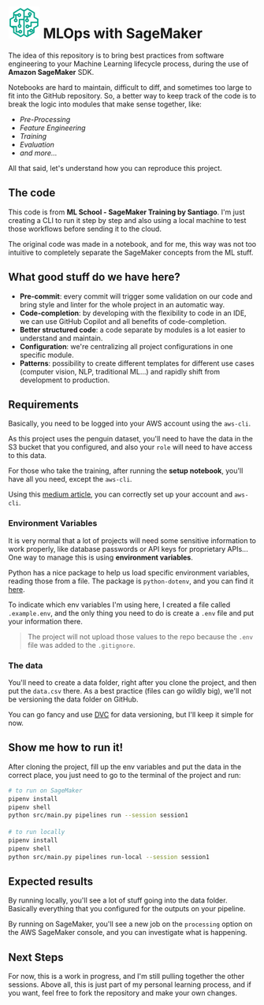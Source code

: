 # ![img](https://raw.githubusercontent.com/awslabs/aws-icons-for-plantuml/main/dist/MachineLearning/SageMakerModel.png) MLOps with SageMaker

The idea of this repository is to bring best practices from software engineering to your Machine Learning lifecycle process, during the use of **Amazon SageMaker** SDK.

Notebooks are hard to maintain, difficult to diff, and sometimes too large to fit into the GitHub repository. So, a better way to keep track of the code is to break the logic into modules that make sense together, like:

- _Pre-Processing_
- _Feature Engineering_
- _Training_
- _Evaluation_
- _and more..._

All that said, let's understand how you can reproduce this project.

## The code

This code is from **ML School - SageMaker Training by Santiago**. I'm just creating a CLI to run it step by step and also using a local machine to test those workflows before sending it to the cloud.

The original code was made in a notebook, and for me, this way was not too intuitive to completely separate the SageMaker concepts from the ML stuff.

## What good stuff do we have here?

- **Pre-commit**: every commit will trigger some validation on our code and bring style and linter for the whole project in an automatic way.
- **Code-completion**: by developing with the flexibility to code in an IDE, we can use GitHub Copilot and all benefits of code-completion.
- **Better structured code**: a code separate by modules is a lot easier to understand and maintain.
- **Configuration**: we're centralizing all project configurations in one specific module.
- **Patterns**: possibility to create different templates for different use cases (computer vision, NLP, traditional ML...) and rapidly shift from development to production.

## Requirements

Basically, you need to be logged into your AWS account using the `aws-cli`.

As this project uses the penguin dataset, you'll need to have the data in the S3 bucket that you configured, and also your `role` will need to have access to this data.

For those who take the training, after running the **setup notebook**, you'll have all you need, except the `aws-cli`.

Using this [medium article](https://medium.com/@harrietty/setting-up-your-aws-account-the-right-way-dfa9a6b5cfbb), you can correctly set up your account and `aws-cli`.

### Environment Variables

It is very normal that a lot of projects will need some sensitive information to work properly, like database passwords or API keys for proprietary APIs... One way to manage this is using **environment variables**.

Python has a nice package to help us load specific environment variables, reading those from a file. The package is `python-dotenv`, and you can find it [here](https://pypi.org/project/python-dotenv/).

To indicate which env variables I'm using here, I created a file called `.example.env`, and the only thing you need to do is create a `.env` file and put your information there.

> The project will not upload those values to the repo because the `.env` file was added to the `.gitignore`.

### The data

You'll need to create a data folder, right after you clone the project, and then put the `data.csv` there. As a best practice (files can go wildly big), we'll not be versioning the data folder on GitHub.

You can go fancy and use [DVC](https://dvc.org) for data versioning, but I'll keep it simple for now.

## Show me how to run it!

After cloning the project, fill up the env variables and put the data in the correct place, you just need to go to the terminal of the project and run:

```bash
# to run on SageMaker
pipenv install
pipenv shell
python src/main.py pipelines run --session session1

# to run locally
pipenv install
pipenv shell
python src/main.py pipelines run-local --session session1
```

## Expected results

By running locally, you'll see a lot of stuff going into the data folder. Basically everything that you configured for the outputs on your pipeline.

By running on SageMaker, you'll see a new job on the `processing` option on the AWS SageMaker console, and you can investigate what is happening.

## Next Steps

For now, this is a work in progress, and I'm still pulling together the other sessions. Above all, this is just part of my personal learning process, and if you want, feel free to fork the repository and make your own changes.

